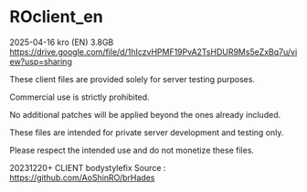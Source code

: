 # ROclient_en
2025-04-16 kro (EN) 3.8GB https://drive.google.com/file/d/1hIczvHPMF19PvA2TsHDUR9Ms5eZxBq7u/view?usp=sharing

These client files are provided solely for server testing purposes.

Commercial use is strictly prohibited.

No additional patches will be applied beyond the ones already included.

These files are intended for private server development and testing only.

Please respect the intended use and do not monetize these files.

20231220+ CLIENT bodystylefix Source : https://github.com/AoShinRO/brHades

